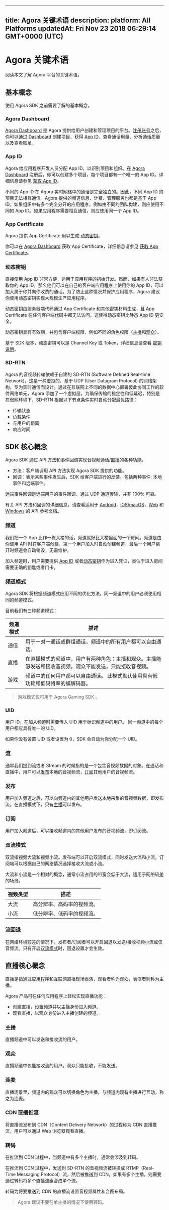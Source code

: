 
---
title: Agora 关键术语
description: 
platform: All Platforms
updatedAt: Fri Nov 23 2018 06:29:14 GMT+0000 (UTC)
---
# Agora 关键术语
阅读本文了解 Agora 平台的关键术语。

## 基本概念

使用 Agora SDK 之前需要了解的基本概念。

### Agora Dashboard

[Agora Dashboard](https://dashboard.agora.io/) 是 Agora 提供给用户创建和管理项目的平台。[注册账号](https://dashboard.agora.io/cn/signup)之后，你可以通过 [Dashboard](https://dashboard.agora.io/) 创建项目、获得 [App ID](#appid)、查看通话用量、分析通话质量以及查看账单。

### <a name="appid"></a>App ID

Agora 给应用程序开发人员分配 App ID，以识别项目和组织。在 [Agora Dashboard](https://dashboard.agora.io/) 注册后，你可以创建多个项目，每个项目都有一个唯一的 App ID。详细信息请参见 [获取 App ID](../../cn/Agora%20Platform/token.md)。

不同的 App ID 在 Agora 实时网络中的通话是完全独立的。因此，不同 App ID 的项目无法相互通信。Agora 提供的频道信息、计费、管理服务也都是基于 App ID。如果组织中有多个完全分开的应用程序，例如由不同的团队构建，则应使用不同的 App ID。如果应用程序需要相互通信，则应使用同一个 App ID。

### App Certificate

Agora 提供 App Certificate 用以生成 [动态密钥](#key)。

你可以在 [Agora Dashboard](https://dashboard.agora.io) 获取  App Certificate，详细信息请参见 [获取 App Certificate](../../cn/Agora%20Platform/token.md)。

### <a name="key"></a>动态密钥

直接使用 App ID 非常方便，适用于应用程序的初始开发。然而，如果有人非法获取你的 App ID，那么他们可以在自己的客户端应用程序上使用你的 App ID，可以加入属于你并向你收费的通话。为了防止这种情况并保护应用程序，Agora 建议你使用动态密钥实现大规模生产应用程序。

动态密钥由服务器端代码通过 App Certificate 和其他密钥材料生成，且 App Certificate 在任何客户端代码中都无法访问，这使得动态密钥比静态 App ID 更安全。

动态密钥具有有效期，并包含客户端权限，例如不同的角色权限（[主播](#host)和[观众](#audience)）。

基于 SDK 版本，动态密钥可以是 Channel Key 或 Token，详细信息请查看 [密钥说明](../../cn/Voice/token.md)。

### SD-RTN

Agora 的音视频传输依赖于自建的 SD-RTN (Software Defined Real-time Network)，这是一种虚拟的、基于 UDP (User Datagram Protocol) 的网络架构，专为实时通信而设计。通过在互联网上不同的数据中心部署彼此协同工作的软件网络单元，Agora 添加了一个虚拟层。为确保传输的稳定性和低延迟，特别是在弱网环境下，SD-RTN 根据以下节点条件实时自动分配最优路径：

- 传输状态
- 负载条件
- 与用户的距离
- 响应时间

## SDK 核心概念

Agora SDK 通过 API 方法和事件回调实现音视频通话/[直播](#live)的各种功能。

- 方法：客户端调用 API 方法实现 Agora SDK 提供的功能。
- 回调：表示某些事件发生后，SDK 给客户端进行的反馈，包括两种事件: 本地事件和远端事件。

远端事件回调是远端用户的事件回调，通过 UDP 通道传输，并非 100％ 可靠。

有关 API 方法和回调的详细信息，请查看适用于 [Android](https://docs.agora.io/cn/Interactive%20Broadcast/API%20Reference/java/index.html)，[iOS/macOS](https://docs.agora.io/cn/Interactive%20Broadcast/API%20Reference/oc/index.html)，[Web](https://docs.agora.io/cn/Interactive%20Broadcast/API%20Reference/web/index.html) 和[ Windows](https://docs.agora.io/cn/Interactive%20Broadcast/API%20Reference/cpp/index.html) 的 API 参考文档。

### 频道

我们把一个 App 比作一栋大楼的话，频道就好比大楼里面的一个房间。频道是由你调用 API 时在客户端创建，第一个用户加入时自动创建频道，最后一个用户离开时频道会自动销毁，无需维护。

加入频道时，用户需要提供 [App ID](#appid) 或者[动态密钥](#key)作为进入凭证，类似于进入房间需要正确的钥匙或者门卡。



### 频道模式

Agora SDK 将根据频道模式应用不同的优化方法。同一频道中的用户必须使用相同的频道模式。

目前我们有三种频道模式：


| 频道模式 | 描述| 
| ---------------- | ---------------- | 
| 通信     | 用于一对一通话或群组通话，频道中的所有用户都可以自由通话。 | 
| 直播     | 在直播模式的频道中，用户有两种角色：主播和观众。主播能够发送和接收音视频，观众不能发送，只能接收音视频。| 
| 游戏     | 频道中的任何用户都可以自由通话。 此模式默认使用具有低功耗和低码特率的编解码器。| 


> 游戏模式仅可用于 Agora Gaming SDK 。

### UID

用户 ID，在加入频道时需要传入 UID 用于标识频道中的用户。 同一频道中的每个用户都应具有唯一的 UID。

如果你没有设置 UID 或者设置为 0，SDK 会自动为你分配一个 UID。

### 流

通常我们提到流或者 Stream 的时候指的是一个包含音视频数据的对象。在通话和直播中，用户可以[发布](#pub)本地的音视频流，[订阅](#sub)其他用户的音视频流。

### <a name = "pub"></a>发布

用户加入频道之后，可以向频道内的其他用户发送本地采集的音视频数据，即发布流。在直播模式下，只有[主播](#host)可以发布。

### <a name = "sub"></a>订阅

用户加入频道后，可以接收频道内的其他用户发布的音视频流，即订阅流。

### <a name ="dual"></a>双流模式

双流指视频大流和视频小流。发布端可以开启双流模式，同时发送大流和小流。订阅端可以根据自己的网络情况选择接收大流或小流。

大流和小流是一个相对的概念，通常小流占用的带宽会低于大流，适用于网络较差的场景。


| 视频类型 | 描述 | 
| ---------------- | ---------------- | 
| 大流     | 高分辨率、高码率的视频流。     | 
| 小流     | 低分辨率、低码率的视频流。     | 


### 流回退

在网络环境较差的情况下，发布者/订阅者可以开启回退以发送/接收视频小流或仅音频流。只有开启[双流模式](#dual)时，回退设置才会生效。

## <a name ="live"></a>直播核心概念

直播是指通过应用程序和互联网直播现场表演，观看者称为观众，表演者则称为主播。

Agora 产品可在任何应用程序上轻松实现直播功能：

- 创建直播，设置频道并以主播身份进入频道。
- 观看直播，以观众身份进入主播创建的频道。

### <a name ="host"></a>主播

直播频道中可以发送和接收流的用户。

### <a name ="audience"></a>观众

直播频道中仅能接收流的用户。观众只能接收，不能发送。

### 连麦

直播场景里，频道内的观众可以切换角色为主播，与频道内现有主播进行互动，称之为连麦。

### CDN 直播推流

将直播流发布到 CDN（Content Delivery Network）的过程称为 CDN 直播推流，用户可以通过 Web 浏览器观看直播。

### 转码

在推流到 CDN 过程中，当频道中有多个主播时，通常会涉及到转码。

在推流到 CDN 过程中，发送到 SD-RTN 的音视频流被转换成 RTMP（Real-Time Messaging Protocol）流，然后被推送到 CDN。如果有多个主播，则需要通过转码将多个直播流组合成单个流。

转码为将要推送到 CDN 的直播流设置音视频属性和合图布局。

> Agora 建议不要在单主播的情况下使用转码。
